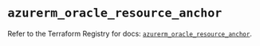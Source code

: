 # `azurerm_oracle_resource_anchor`

Refer to the Terraform Registry for docs: [`azurerm_oracle_resource_anchor`](https://registry.terraform.io/providers/hashicorp/azurerm/4.51.0/docs/resources/oracle_resource_anchor).

